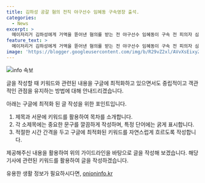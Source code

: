 ```yaml
---
title: 김하성 공갈 혐의 전직 야구선수 임혜동 구속영장 출석.
categories:
  - News
excerpt: >
  메이저리거 김하성에게 거액을 뜯어낸 혐의를 받는 전 야구선수 임혜동이 구속 전 피의자 심문을 받았습니다. 경찰은 지난달 공갈과 공갈미수 혐의를 적용해 구속영장을 다시 신청했습니다. 임씨는 김씨와의 몸싸움을 빌미로 합의금 명목으로 4억 원을 받아낸 혐의를 받고 있으며, 추가로 돈을 요구했지만 거부당했습니다. 에이전시 팀장 박씨도 영장실질심사를 받을 예정입니다.
feature_text: >
  메이저리거 김하성에게 거액을 뜯어낸 혐의를 받는 전 야구선수 임혜동이 구속 전 피의자 심문을 받았습니다. 경찰은 지난달 공갈과 공갈미수 혐의를 적용해 구속영장을 다시 신청했습니다. 임씨는 김씨와의 몸싸움을 빌미로 합의금 명목으로 4억 원을 받아낸 혐의를 받고 있으며, 추가로 돈을 요구했지만 거부당했습니다. 에이전시 팀장 박씨도 영장실질심사를 받을 예정입니다.
image: 'https://blogger.googleusercontent.com/img/b/R29vZ2xl/AVvXsEixyZcFfHzMRdzZMjFBmAUKJYCLCGyLL1o632UiGVXcaFdKo_bkvkuCioo0uUKlGfBVcT3P84aROyZIXSBEx3Aw5nCQ3pTgDom1WDC4m8eifvWiAmWEEVb4x6G_l8C0QH225ldMjyaFvpxGEBGNO37VmDTDMHGhJPq73UglMfDca1-0aw/s1600/blogspot.png'
---
```


<p><img src="https://blogger.googleusercontent.com/img/b/R29vZ2xl/AVvXsEixyZcFfHzMRdzZMjFBmAUKJYCLCGyLL1o632UiGVXcaFdKo_bkvkuCioo0uUKlGfBVcT3P84aROyZIXSBEx3Aw5nCQ3pTgDom1WDC4m8eifvWiAmWEEVb4x6G_l8C0QH225ldMjyaFvpxGEBGNO37VmDTDMHGhJPq73UglMfDca1-0aw/s1600/blogspot.png" alt="info 속보" /></p>

<p>글을 작성할 때 키워드와 관련된 내용을 구글에 최적화하고 있으면서도 중립적이고 객관적인 관점을 유지하는 방법에 대해 안내드리겠습니다. </p>

<p>아래는 구글에 최적화 된 글 작성을 위한 포인트입니다. </p>

<ol>
<li>제목과 서문에 키워드를 활용하여 목차를 소개합니다.</li>
<li>각 소제목에는 중요한 문구를 깔끔하게 작성하며, 특정 단어에는 굵게 표시합니다.</li>
<li>적절한 시간 간격을 두고 구글에 최적화된 키워드를 자연스럽게 흐르도록 작성합니다.</li>
</ol>

<p>제공해주신 내용을 활용하여 위의 가이드라인을 바탕으로 글을 작성해 보겠습니다. 해당 기사에 관련된 키워드를 활용하여 글을 작성하겠습니다.</p>
유용한 생활 정보가 필요하시다면, <a href="https://onioninfo.kr" rel="dofollow">onioninfo.kr</a>


